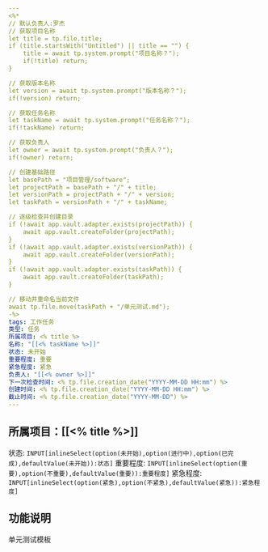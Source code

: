 ```yaml
---
<%*
// 默认负责人:罗杰
// 获取项目名称
let title = tp.file.title;
if (title.startsWith("Untitled") || title == "") {
    title = await tp.system.prompt("项目名称？");
    if(!title) return;
}

// 获取版本名称
let version = await tp.system.prompt("版本名称？");
if(!version) return;

// 获取任务名称
let taskName = await tp.system.prompt("任务名称？");
if(!taskName) return;

// 获取负责人
let owner = await tp.system.prompt("负责人？");
if(!owner) return;

// 创建基础路径
let basePath = "项目管理/software";
let projectPath = basePath + "/" + title;
let versionPath = projectPath + "/" + version;
let taskPath = versionPath + "/" + taskName;

// 逐级检查并创建目录
if (!await app.vault.adapter.exists(projectPath)) {
    await app.vault.createFolder(projectPath);
}
if (!await app.vault.adapter.exists(versionPath)) {
    await app.vault.createFolder(versionPath);
}
if (!await app.vault.adapter.exists(taskPath)) {
    await app.vault.createFolder(taskPath);
}

// 移动并重命名当前文件
await tp.file.move(taskPath + "/单元测试.md");
-%>
tags: 工作任务
类型: 任务
所属项目: <% title %>
名称: "[[<% taskName %>]]"
状态: 未开始
重要程度: 重要
紧急程度: 紧急
负责人: "[[<% owner %>]]"
下一次检查时间: <% tp.file.creation_date("YYYY-MM-DD HH:mm") %>
创建时间: <% tp.file.creation_date("YYYY-MM-DD HH:mm") %>
截止时间: <% tp.file.creation_date("YYYY-MM-DD") %>
---
```

## 所属项目：[[<% title %>]]

状态: `INPUT[inlineSelect(option(未开始),option(进行中),option(已完成),defaultValue(未开始)):状态]` 重要程度: `INPUT[inlineSelect(option(重要),option(不重要),defaultValue(重要)):重要程度]` 紧急程度: `INPUT[inlineSelect(option(紧急),option(不紧急),defaultValue(紧急)):紧急程度]`

## 功能说明


单元测试模板
